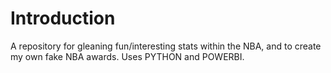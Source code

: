 # Introduction
A repository for gleaning fun/interesting stats within the NBA, and to create my own fake NBA awards. Uses PYTHON and POWERBI.
